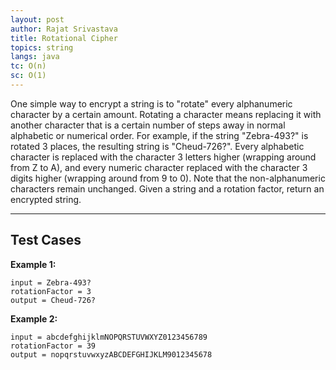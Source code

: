 ```yaml
---
layout: post
author: Rajat Srivastava
title: Rotational Cipher
topics: string
langs: java
tc: O(n)
sc: O(1)
---
```


One simple way to encrypt a string is to "rotate" every alphanumeric character by a certain amount. Rotating a character means replacing it with another character that is a certain number of steps away in normal alphabetic or numerical order.
For example, if the string "Zebra-493?" is rotated 3 places, the resulting string is "Cheud-726?". Every alphabetic character is replaced with the character 3 letters higher (wrapping around from Z to A), and every numeric character replaced with the character 3 digits higher (wrapping around from 9 to 0). Note that the non-alphanumeric characters remain unchanged.
Given a string and a rotation factor, return an encrypted string.

---

## Test Cases

**Example 1:** 
```
input = Zebra-493?
rotationFactor = 3
output = Cheud-726?
```

**Example 2:** 
```
input = abcdefghijklmNOPQRSTUVWXYZ0123456789
rotationFactor = 39
output = nopqrstuvwxyzABCDEFGHIJKLM9012345678
```